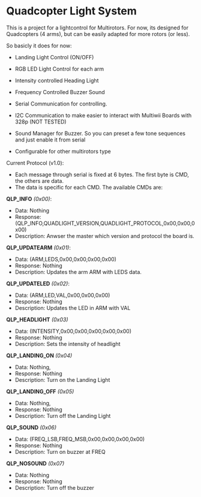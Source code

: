 Quadcopter Light System
=========

This is a project for a lightcontrol for Multirotors.
For now, its designed for Quadcopters (4 arms), but can be easily adapted for more rotors (or less).


So basicly it does for now:

- Landing Light Control (ON/OFF)
- RGB LED Light Control for each arm
- Intensity controlled Heading Light
- Frequency Controlled Buzzer Sound
- Serial Communication for controlling. 
- I2C Communication to make easier to interact with Multiwii Boards with 328p (NOT TESTED)

- Sound Manager for Buzzer. So you can preset a few tone sequences and just enable it from serial
- Configurable for other multirotors type



Current Protocol (v1.0):
- Each message through serial is fixed at 6 bytes. The first byte is CMD, the others are data.
- The data is specific for each CMD. The available CMDs are:

**QLP_INFO** *(0x00)*:
-	Data: Nothing
-	Response:	(QLP_INFO,QUADLIGHT_VERSION,QUADLIGHT_PROTOCOL,0x00,0x00,0x00)
-	Description: Anwser the master which version and protocol the board is.

**QLP_UPDATEARM** *(0x01)*:
-	Data: (ARM,LEDS,0x00,0x00,0x00,0x00)
-	Response: Nothing
-	Description: Updates the arm ARM with LEDS data.

**QLP_UPDATELED** *(0x02)*:
-	Data: (ARM,LED,VAL,0x00,0x00,0x00)
-	Response: Nothing
-	Description: Updates the LED in ARM with VAL
	
**QLP_HEADLIGHT** *(0x03)*
-	Data: (INTENSITY,0x00,0x00,0x00,0x00,0x00)
-	Response: Nothing
-	Description: Sets the intensity of headlight
	
**QLP_LANDING_ON** *(0x04)*
-	Data: Nothing,
-	Response: Nothing
-	Description: Turn on the Landing Light

**QLP_LANDING_OFF** *(0x05)*
-	Data: Nothing,
-	Response: Nothing
-	Description: Turn off the Landing Light
	
**QLP_SOUND** *(0x06)*
-	Data: (FREQ_LSB,FREQ_MSB,0x00,0x00,0x00,0x00)
-	Response: Nothing
-	Description: Turn on buzzer at FREQ

**QLP_NOSOUND** *(0x07)*
-	Data: Nothing
-	Response: Nothing
-	Description: Turn off the buzzer

